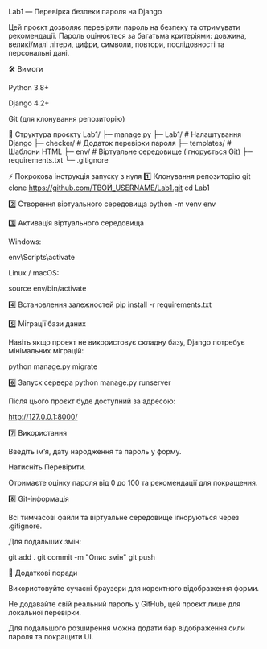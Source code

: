 Lab1 — Перевірка безпеки пароля на Django

Цей проєкт дозволяє перевіряти пароль на безпеку та отримувати рекомендації. Пароль оцінюється за багатьма критеріями: довжина, великі/малі літери, цифри, символи, повтори, послідовності та персональні дані.

🛠️ Вимоги

Python 3.8+

Django 4.2+

Git (для клонування репозиторію)

📂 Структура проєкту
Lab1/
 ├─ manage.py
 ├─ Lab1/           # Налаштування Django
 ├─ checker/        # Додаток перевірки пароля
 ├─ templates/      # Шаблони HTML
 ├─ env/            # Віртуальне середовище (ігнорується Git)
 ├─ requirements.txt
 └─ .gitignore

⚡ Покрокова інструкція запуску з нуля
1️⃣ Клонування репозиторію
git clone https://github.com/ТВОЙ_USERNAME/Lab1.git
cd Lab1

2️⃣ Створення віртуального середовища
python -m venv env

3️⃣ Активація віртуального середовища

Windows:

env\Scripts\activate


Linux / macOS:

source env/bin/activate

4️⃣ Встановлення залежностей
pip install -r requirements.txt

5️⃣ Міграції бази даних

Навіть якщо проект не використовує складну базу, Django потребує мінімальних міграцій:

python manage.py migrate

6️⃣ Запуск сервера
python manage.py runserver


Після цього проєкт буде доступний за адресою:

http://127.0.0.1:8000/

7️⃣ Використання

Введіть ім’я, дату народження та пароль у форму.

Натисніть Перевірити.

Отримаєте оцінку пароля від 0 до 100 та рекомендації для покращення.

8️⃣ Git-інформація

Всі тимчасові файли та віртуальне середовище ігноруються через .gitignore.

Для подальших змін:

git add .
git commit -m "Опис змін"
git push

🔧 Додаткові поради

Використовуйте сучасні браузери для коректного відображення форми.

Не додавайте свій реальний пароль у GitHub, цей проєкт лише для локальної перевірки.

Для подальшого розширення можна додати бар відображення сили пароля та покращити UI.
